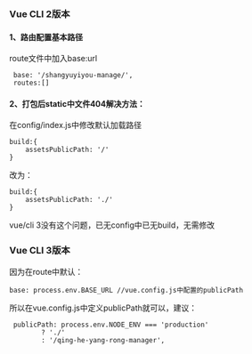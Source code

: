 ### Vue CLI 2版本

#### 1、路由配置基本路径

route文件中加入base:url

```
 base: '/shangyuyiyou-manage/',
 routes:[]
```

#### 2、打包后static中文件404解决方法：

在config/index.js中修改默认加载路径

```
build:{
    assetsPublicPath: '/'
}
```

改为：

```
build:{
    assetsPublicPath: './'
}
```

vue/cli 3没有这个问题，已无config中已无build，无需修改



### Vue CLI 3版本

因为在route中默认：

```
base: process.env.BASE_URL //vue.config.js中配置的publicPath
```

所以在vue.config.js中定义publicPath就可以，建议：

```
 publicPath: process.env.NODE_ENV === 'production'
        ? './'
        : '/qing-he-yang-rong-manager',
```



